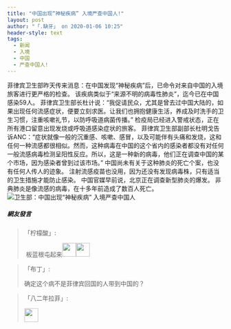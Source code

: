 ```yaml
---
title: "中国出现“神秘疾病” 入境严查中国人!"
layout: post
author: "「.缺牙」 on 2020-01-06 10:25"
header-style: text
tags:
  - 新闻
  - 入境
  - 中国
  - 严查中国人!
---
```


菲律宾卫生部昨天传来消息：在中国发现“神秘疾病”后，已命令对来自中国的入境旅客进行更严格的检查。
该疾病类似于“来源不明的病毒性肺炎”，迄今已在中国感染59人。
菲律宾卫生部长杜计说：“我促请民众，尤其是曾去过中国大陆的，如果出现任何流感症状，便要立刻求医。让我们也拥抱健康生活，养成及时洗手的卫生习惯，注重咳嗽礼节，以防呼吸道病菌传播。”
检疫局已经进入警戒状态，正在所有港口留意出现发烧或呼吸道感染症状的旅客。
菲律宾卫生部副部长杜明戈告诉ANC：“症状就像一般的沉重感、咳嗽、感冒，以及可能伴有头痛和发烧，这和任何一种流感都很相似。然而，这种病毒在中国的这个省内的感染者都没有对任何一般流感病毒检测呈阳性反应。所以，这是一种新的病毒，他们正在调查中国的某个市场，因为感染者曾到过该市场。”
中国尚未有关于这种肺炎的死亡个案，也没有任何人传人的迹象。
注射流感疫苗也没用，因为还没有发现病毒株，只有适当的卫生措施才能防止感染。
中国官媒早前说，北京正在调查新型肺炎的爆发。
非典肺炎是像流感的病毒，在十多年前造成了数百人死亡。
<img src="http://images.feileyuan.com/images/ueditor/202001061025000043.jpg" title="卫生部：中国出现“神秘疾病” 入境严查中国人" alt="卫生部：中国出现“神秘疾病” 入境严查中国人">

##### 網友發言 
> 「柠檬酸」:
> <p>&nbsp;板蓝根屯起来<img width="32" height="32" src="https://images.feileyuan.com/images/ueditor/dialogs/emotion/images/default/df_032.gif"><img width="32" height="32" src="https://images.feileyuan.com/images/ueditor/dialogs/emotion/images/default/df_032.gif"></p>

> 「布丁」:
> <p>确定这个病不是菲律宾回国的人带到中国的？</p>

> 「八二年拉菲」:
> <p><img src="https://images.feileyuan.com/images/ueditor/dialogs/emotion/images/default/df_010.gif" width="32" height="32"></p>


